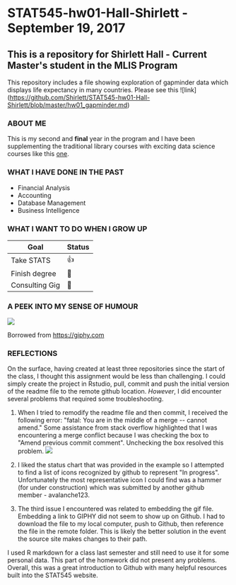 # STAT545-hw01-Hall-Shirlett - September 19, 2017

## This is a repository for Shirlett Hall - Current Master's student in the MLIS Program
This repository includes a file showing exploration of gapminder data which displays life expectancy in many countries. Please see this ![link] (https://github.com/Shirlett/STAT545-hw01-Hall-Shirlett/blob/master/hw01_gapminder.md)


### ABOUT ME
This is my second and **final** year in the program and I have been supplementing the traditional
library courses with exciting data science courses like this [one](http://stat545.com/index.html).


### WHAT I HAVE DONE IN THE PAST

- Financial Analysis
- Accounting
- Database Management
- Business Intelligence


### WHAT I WANT TO DO WHEN I GROW UP

|    **Goal**    | **Status** |
|----------------|------------|
| Take STATS     | :thumbsup: |
| Finish degree  | :hammer:   |
| Consulting Gig | :hammer:   |



### A PEEK INTO MY SENSE OF HUMOUR

![](https://github.com/Shirlett/STAT545-hw01-Hall-Shirlett/blob/master/giphy-downsized.gif)

Borrowed from https://giphy.com


### REFLECTIONS

On the surface, having created at least three repositories since the start of the class, I thought this assignment would be less than challenging. I could simply create the project in Rstudio, pull, commit and push the initial version of the readme file to the remote github location. *However*, I did encounter several problems that required some troubleshooting. 

1. When I tried to remodify the readme file and then commit, I received the following error:
"fatal: You are in the middle of a merge -- cannot amend." Some assistance from stack overflow highlighted that I was encountering a merge conflict because I was checking the box to "Amend previous commit comment". Unchecking the box resolved this problem.
![](https://stackoverflow.com/questions/22135465/cant-commit-after-starting-a-merge-in-sourcetree)
2. I liked the status chart that was provided in the example so I attempted to find a list of icons recognized by github to represent "In progress". Unfortunately the most representative icon I could find was a hammer (for under construction) which was submitted by another github member - avalanche123.

3. The third issue I encountered was related to embedding the gif file. Embedding a link to GIPHY did not seem to show up on Github. I had to download the file to my local computer, push to Github, then reference the file in the remote folder. This is likely the better solution in the event the source site makes changes to their path.

I used R markdown for a class last semester and still need to use it for some personal data. This part of the homework did not present any problems. Overall, this was a great introduction to Github with many helpful resources built into the STAT545 website. 


